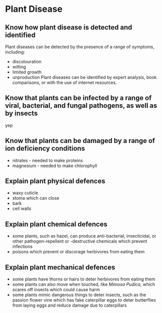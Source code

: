 # Plant Disease
## Know how plant disease is detected and identified
Plant diseases can be detected by the presence of a range of symptoms, including:
- discolouration
- wilting
- limited growth
- unproduction
Plant diseases can be identified by expert analysis, book comparisons, or with the use of internet resources.
## Know that plants can be infected by a range of viral, bacterial, and fungal pathogens, as well as by insects
yep
## Know that plants can be damaged by a range of ion deficiency conditions
- nitrates - needed to make proteins
- magnesium - needed to make chlorophyll
## Explain plant physical defences
- waxy cuticle
- stoma which can close
- bark
- cell walls
## Explain plant chemical defences
- some plants, such as hazel, can produce anti-bacterial, insecticidal, or other pathogen-repellent or -destructive chemicals which prevent infections
- poisons which prevent or discorage herbivores from eating them
## Explain plant mechanical defences
- some plants have thorns or hairs to deter herbivores from eating them
- some plants can also move when touched, like _Mimosa Pudica_, which scares off insects which could cause harm
- some plants mimic dangerous things to deter insects, such as the passion flower vine which has fake caterpillar eggs to deter butterflies from laying eggs and reduce damage due to caterpillars
